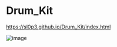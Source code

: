 # Drum_Kit


https://sl0p3.github.io/Drum_Kit/index.html


![image](https://user-images.githubusercontent.com/89528490/159146709-79d5e354-0815-40f3-ae8f-c59a1d37235b.png)
